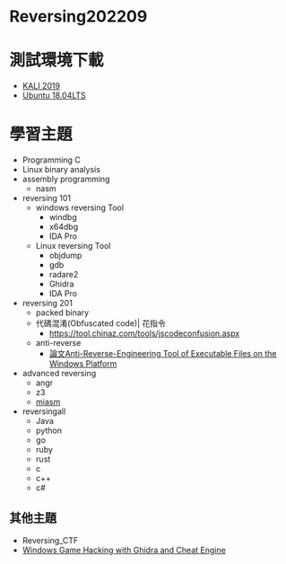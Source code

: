 # Reversing202209

# 測試環境下載
- [KALI 2019](https://drive.google.com/file/d/1m620Z7KAOSUOLdFH92FYLE2NINb-vJsn/view?usp=sharing)
- [Ubuntu 18.04LTS](https://drive.google.com/file/d/1aP-qCFP6jKsGYXtKy9ahwZleQSENEi7C/view?usp=sharing)

# 學習主題

- Programming C 
- Linux binary analysis
- assembly programming
  - nasm 
- reversing 101
  - windows reversing Tool
    - windbg
    - x64dbg
    - IDA Pro 
  - Linux reversing Tool
    - objdump
    - gdb
    - radare2
    - Ghidra 
    - IDA Pro 
 - reversing 201
   - packed binary
   - 代碼混淆(Obfuscated code)| 花指令
     - https://tool.chinaz.com/tools/jscodeconfusion.aspx
   - anti-reverse
     - [論文Anti-Reverse-Engineering Tool of Executable Files on the Windows Platform](https://ieeexplore.ieee.org/document/8005909)  
- advanced reversing 
  - angr
  - z3 
  - [miasm](https://github.com/cea-sec/miasm)
- reversingall
  - Java
  - python
  - go
  - ruby
  - rust
  - c
  - c++
  - c# 

## 其他主題
- Reversing_CTF
- [Windows Game Hacking with Ghidra and Cheat Engine](https://www.youtube.com/watch?v=Pst-4NwY2is&t=54s)
